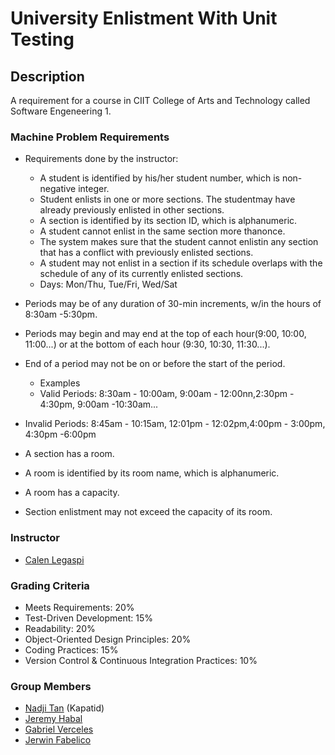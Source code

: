 # University Enlistment With Unit Testing

## Description

A requirement for a course in CIIT College of Arts and Technology called Software Engeneering 1.

### Machine Problem Requirements

- Requirements done by the instructor:

  - A student is identified by his/her student number, which is non-negative integer.
  - Student enlists in one or more sections. The studentmay have already previously enlisted in other sections.
  - A section is identified by its section ID, which is alphanumeric.
  - A student cannot enlist in the same section more thanonce.
  - The system makes sure that the student cannot enlistin any section that has a conflict with previously enlisted sections.
  - A student may not enlist in a section if its schedule overlaps with the schedule of any of its currently enlisted sections.
  - Days: Mon/Thu, Tue/Fri, Wed/Sat

- Periods may be of any duration of 30-min increments, w/in the hours of 8:30am -5:30pm.
- Periods may begin and may end at the top of each hour(9:00, 10:00, 11:00...) or at the bottom of each hour (9:30, 10:30, 11:30...).
- End of a period may not be on or before the start of the period.
  - Examples
  - Valid Periods: 8:30am - 10:00am, 9:00am - 12:00nn,2:30pm - 4:30pm, 9:00am -10:30am...
- Invalid Periods: 8:45am - 10:15am, 12:01pm - 12:02pm,4:00pm - 3:00pm, 4:30pm -6:00pm
- A section has a room.
- A room is identified by its room name, which is alphanumeric.
- A room has a capacity.
- Section enlistment may not exceed the capacity of its room.

### Instructor

- [Calen Legaspi](https://github.com/calen-legaspi)

### Grading Criteria

- Meets Requirements: 20%
- Test-Driven Development: 15%
- Readability: 20%
- Object-Oriented Design Principles: 20%
- Coding Practices: 15%
- Version Control & Continuous Integration Practices: 10%

### Group Members

- [Nadji Tan](https://github.com/Kapatid) (Kapatid)
- [Jeremy Habal](https://github.com/J-Habal)
- [Gabriel Verceles](https://github.com/Koruuin)
- [Jerwin Fabelico](https://github.com/Omni-ssiah)
